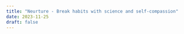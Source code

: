 ```yaml
---
title: "Neurture - Break habits with science and self-compassion"
date: 2023-11-25
draft: false
---
```


